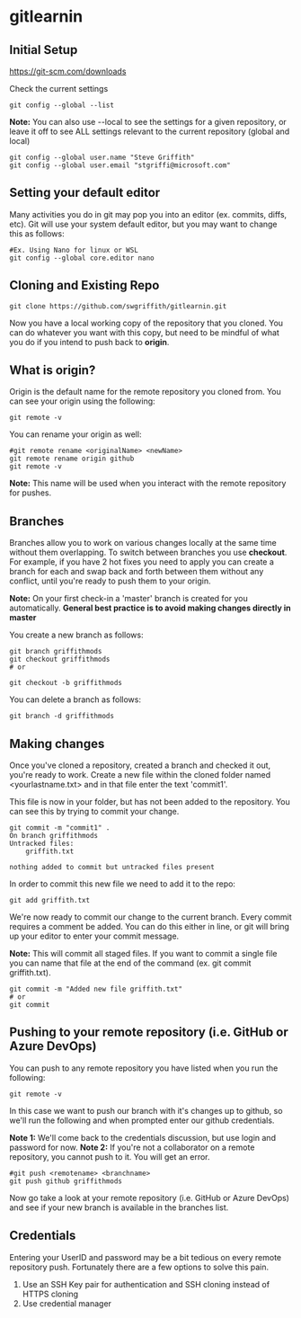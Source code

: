 # gitlearnin

## Initial Setup
https://git-scm.com/downloads

Check the current settings
```
git config --global --list
```

**Note:** You can also use --local to see the settings for a given repository, or leave it off to see ALL settings relevant to the current repository (global and local)

```
git config --global user.name "Steve Griffith"
git config --global user.email "stgriffi@microsoft.com"
```

## Setting your default editor
Many activities you do in git may pop you into an editor (ex. commits, diffs, etc). Git will use your system default editor, but you may want to change this as follows:

```
#Ex. Using Nano for linux or WSL
git config --global core.editor nano
```

## Cloning and Existing Repo
```
git clone https://github.com/swgriffith/gitlearnin.git
```

Now you have a local working copy of the repository that you cloned. You can do whatever you want with this copy, but need to be mindful of what you do if you intend to push back to **origin**. 

## What is origin?
Origin is the default name for the remote repository you cloned from. You can see your origin using the following:

```
git remote -v
```
You can rename your origin as well:

```
#git remote rename <originalName> <newName>
git remote rename origin github
git remote -v
```

**Note:** This name will be used when you interact with the remote repository for pushes.

## Branches
Branches allow you to work on various changes locally at the same time without them overlapping. To switch between branches you use **checkout**. For example, if you have 2 hot fixes you need to apply you can create a branch for each and swap back and forth between them without any conflict, until you're ready to push them to your origin.

**Note:** On your first check-in a 'master' branch is created for you automatically. **General best practice is to avoid making changes directly in master**

You create a new branch as follows:
```
git branch griffithmods
git checkout griffithmods
# or

git checkout -b griffithmods
```

You can delete a branch as follows:
```
git branch -d griffithmods
```

## Making changes
Once you've cloned a repository, created a branch and checked it out, you're ready to work. Create a new file within the cloned folder named <yourlastname.txt> and in that file enter the text 'commit1'.

This file is now in your folder, but has not been added to the repository. You can see this by trying to commit your change.

```
git commit -m "commit1" .
On branch griffithmods
Untracked files:
	griffith.txt

nothing added to commit but untracked files present

```

In order to commit this new file we need to add it to the repo:

```
git add griffith.txt
```

We're now ready to commit our change to the current branch. Every commit requires a comment be added. You can do this either in line, or git will bring up your editor to enter your commit message.

**Note:** This will commit all staged files. If you want to commit a single file you can name that file at the end of the command (ex. git commit griffith.txt). 

```
git commit -m "Added new file griffith.txt"
# or 
git commit
```

## Pushing to your remote repository (i.e. GitHub or Azure DevOps)
You can push to any remote repository you have listed when you run the following:
```
git remote -v
```

In this case we want to push our branch with it's changes up to github, so we'll run the following and when prompted enter our github credentials. 

**Note 1:** We'll come back to the credentials discussion, but use login and password for now.
**Note 2:** If you're not a collaborator on a remote repository, you cannot push to it. You will get an error.

```
#git push <remotename> <branchname>
git push github griffithmods
```

Now go take a look at your remote repository (i.e. GitHub or Azure DevOps) and see if your new branch is available in the branches list.

## Credentials
Entering your UserID and password may be a bit tedious on every remote repository push. Fortunately there are a few options to solve this pain.

1. Use an SSH Key pair for authentication and SSH cloning instead of HTTPS cloning
2. Use credential manager

